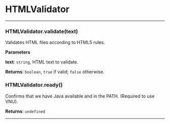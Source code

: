 # HTMLValidator





* * *

### HTMLValidator.validate(text) 

Validates HTML files according to HTML5 rules.

**Parameters**

**text**: `string`, HTML text to validate.

**Returns**: `boolean`, `true` if valid; `false` otherwise.


### HTMLValidator.ready() 

Confirms that we have Java available and in the PATH.
(Required to use VNU).

**Returns**: `undefined`



* * *










